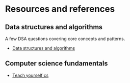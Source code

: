 # Resources and references
## Data structures and algorithms
A few DSA questions covering core concepts and patterns.
- [Data structures and algorithms](https://github.com/bmwenda/dsa)

## Computer science fundamentals
- [Teach yourself cs](https://teachyourselfcs.com/)
